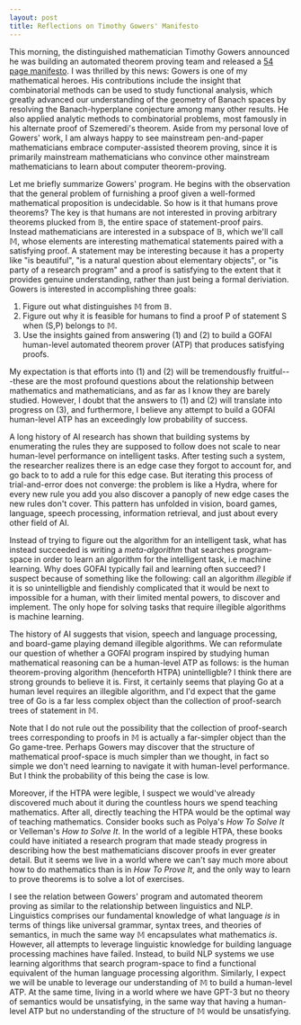 ```yaml
---
layout: post
title: Reflections on Timothy Gowers' Manifesto
---
```


This morning, the distinguished mathematician Timothy Gowers announced he was building an automated theorem proving team and
released a [54 page manifesto](https://drive.google.com/file/d/1-FFa6nMVg18m1zPtoAQrFalwpx2YaGK4/view). I was thrilled 
by this news: Gowers is one of my mathematical heroes. His contributions include the insight that combinatorial
methods can be used to study functional analysis, which greatly advanced our understanding of the geometry of Banach spaces by resolving the Banach-hyperplane conjecture among many other results. He also applied analytic methods to combinatorial problems, 
most famously in his alternate proof of Szemeredi's theorem. Aside from my personal love of Gowers' work, I am always
happy to see mainstream pen-and-paper mathematicians embrace computer-assisted theorem proving, since it is primarily 
mainstream mathematicians who convince other mainstream mathematicians to learn about computer theorem-proving. 

Let me briefly summarize Gowers' program. He begins with the observation that the general problem of furnishing a proof
given a well-formed mathematical proposition is undecidable. So how is it that humans prove theorems? The key is that 
humans are not interested in proving arbitrary theorems plucked from &#120121;, the entire space of statement-proof pairs. 
Instead mathematicians are interested in a subspace of &#120121;, which we'll call &#120132;, whose elements are interesting mathematical statements paired with a satisfying proof. A statement may be interesting because it has a property like 
"is beautiful", "is a natural question about elementary objects", or "is party of a research program" and a proof is satisfying
to the extent that it provides genuine understanding, rather than just being a formal deriviation. Gowers is 
interested in accomplishing three goals: 

1. Figure out what distinguishes &#120132; from &#120121;.  
2. Figure out why it is feasible for humans to find a proof P of statement S when (S,P) belongs to &#120132;. 
3. Use the insights gained from answering (1) and (2) to build a GOFAI human-level automated theorem prover (ATP) that produces satisfying proofs. 

My expectation is that efforts into (1) and (2) will be tremendousfly fruitful---these are the most profound questions
about the relationship between mathematics and mathematicians, and as far as I know they are barely studied. However, 
I doubt that the answers to (1) and (2) will translate into progress on (3), and furthermore, I believe any attempt to build 
a GOFAI human-level ATP has an exceedingly low probability of success. 

A long history of AI research has shown that building systems by enumerating the rules they are supposed to follow does
not scale to near human-level performance on intelligent tasks. After testing such a system, the researcher realizes
there is an edge case they forgot to account for, and go back to to add a rule for this edge 
case. But iterating this process of trial-and-error does not converge: the problem is like a Hydra, where for every 
new rule you add you also discover a panoply of new edge cases the new rules don't cover. This pattern has unfolded in 
vision, board games, language, speech processing, information retrieval, and just about every other field of AI. 

Instead of trying to figure out the algorithm for an intelligent task, what has instead succeeded is writing a 
*meta-algorithm* that searches program-space in order to learn an algorithm for the intelligent task, i.e machine learning. Why does 
GOFAI typically fail and learning often succeed? I suspect because of something like the following: call an algorithm
*illegible* if it is so unintelligble and fiendishly complicated that it would be next to impossible for a human, with
their limited mental powers, to discover and implement. The only hope for solving tasks that require illegible algorithms
is machine learning. 

The history of AI suggests that vision, speech and language processing, and board-game playing demand illegible
algorithms. We can reformulate our question of whether a GOFAI program inspired by studying human mathematical reasoning
can be a human-level ATP as follows: is the human theorem-proving algorithm (henceforth HTPA) unintelligble? I think there are strong grounds to believe it is. First, it certainly seems that playing Go at a human level requires
an illegible algorithm, and I'd expect that the game tree of Go is a far less complex object than the collection
of proof-search trees of statement in &#120132;.

Note that I do not rule out the possibility that the collection of proof-search trees corresponding to proofs in &#120132; is actually a far-simpler
object than the Go game-tree. Perhaps Gowers may discover that the structure
of mathematical proof-space is much simpler than we thought, in fact so simple we don't need learning to navigate
it with human-level performance. But I think the probability of this being the case is low. 

Moreover, if the HTPA were legible, I suspect we would've already discovered much about it during the countless 
hours we spend teaching mathematics. After all, directly teaching the HTPA would be the optimal way of 
teaching mathematics. Consider books such as Polya's _How To Solve It_ or Velleman's _How to Solve It_. In the world
of a legible HTPA, these books could have initiated a research program that made steady progress in describing
how the best mathematicians discover proofs in ever greater detail. But it seems we live in a world where we can't
say much more about how to do mathematics than is in _How To Prove It_, and the only way to learn to prove theorems
is to solve a lot of exercises.  

I see the relation between Gowers' program and automated theorem proving as similar to the relationship between 
linguistics and NLP. Linguistics comprises our fundamental knowledge of what language _is_ in terms of things like
universal grammar, syntax trees, and theories of semantics, in much the same way &#120132; encapsulates what mathematics
_is_. However, all attempts to leverage linguistic knowledge for building language processing machines have failed. 
Instead, to build NLP systems we use learning algorithms that search program-space to find a functional 
equivalent of the human language processing algorithm. Similarly, I expect we will be unable to leverage
our understanding of &#120132; to build a human-level ATP. At the same time, living in a world where we have GPT-3 but no 
theory of semantics would be unsatisfying, in the same way that having a human-level ATP but no understanding of the structure of &#120132; would be unsatisfying. 
